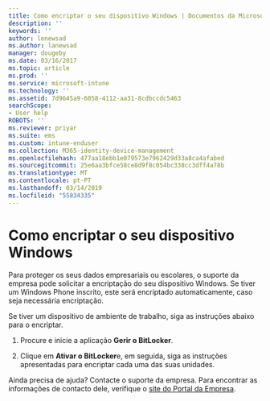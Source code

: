 ```yaml
---
title: Como encriptar o seu dispositivo Windows | Documentos da Microsoft
description: ''
keywords: ''
author: lenewsad
ms.author: lanewsad
manager: dougeby
ms.date: 03/16/2017
ms.topic: article
ms.prod: ''
ms.service: microsoft-intune
ms.technology: ''
ms.assetid: 7d9645a9-6058-4112-aa31-8cdbccdc5463
searchScope:
- User help
ROBOTS: ''
ms.reviewer: priyar
ms.suite: ems
ms.custom: intune-enduser
ms.collection: M365-identity-device-management
ms.openlocfilehash: 477aa18ebb1e079573e7962429d33a8ca4afabed
ms.sourcegitcommit: 25e6aa3bfce58ce8d9f8c054bc338cc3dff4a78b
ms.translationtype: MT
ms.contentlocale: pt-PT
ms.lasthandoff: 03/14/2019
ms.locfileid: "55834335"
---
```

# <a name="how-to-encrypt-your-windows-device"></a>Como encriptar o seu dispositivo Windows

Para proteger os seus dados empresariais ou escolares, o suporte da empresa pode solicitar a encriptação do seu dispositivo Windows. Se tiver um Windows Phone inscrito, este será encriptado automaticamente, caso seja necessária encriptação.

Se tiver um dispositivo de ambiente de trabalho, siga as instruções abaixo para o encriptar.

1.  Procure e inicie a aplicação **Gerir o BitLocker**.

2.  Clique em **Ativar o BitLocker**e, em seguida, siga as instruções apresentadas para encriptar cada uma das suas unidades.

Ainda precisa de ajuda? Contacte o suporte da empresa. Para encontrar as informações de contacto dele, verifique o [site do Portal da Empresa](https://go.microsoft.com/fwlink/?linkid=2010980).
